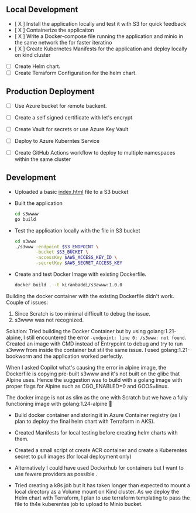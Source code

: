 ## Local Development

- [ X ] Install the application locally and test it with S3 for quick feedback
- [ X ] Containerize the applicaiton  
- [ X ] Write a Docker-compose file running the application and minio in the same network the for faster iteratino
- [ X ] Create Kubernetes Manifests for the application and deploy locally on kind cluster
- [ ] Create Helm chart.
- [ ] Create Terraform Configuration for the helm chart.

## Production Deployment 
- [ ] Use Azure bucket for remote backent. 
- [ ] Create a self signed certificate with let's encrypt
- [ ] Create Vault for secrets or use Azure Key Vault 
- [ ] Deploy to Azure Kuberntes Service
- [ ] Create GitHub Actions workflow to deploy to multiple namespaces within the same cluster



## Development

- Uploaded a basic [index.html](../Infrastructure/index.html) file to a S3 bucket
- Built the application

    ```bash
    cd s3wwww
    go build
    ```
- Test the application locally with the file in S3 bucket
    ```bash
    cd s3www
    ./s3www -endpoint $S3_ENDPOINT \
            -bucket $S3_BUCKET \
            -accessKey $AWS_ACCESS_KEY_ID \
            -secretKey $AWS_SECRET_ACCESS_KEY
    ```
- Create and test Docker Image with existing Dockerfile.
    
    ```bash
    docker build . -t kiranbaddi/s3awww:1.0.0
    ```
Building the docker container with the existing Dockerfile didn't work. 
Couple of issues:
1. Since Scratch is too minimal difficult to debug the issue. 
2. s3www was not recognized. 

Solution:
Tried building the Docker Container but by using golang:1.21-alpine, I still encountered the error 
`-endpoint: line 0: /s3www: not found`. Created an image with CMD instead of Entrypoint to debug and try to run s3www from inside the container but stil the same issue. I used golang:1.21-bookworm and the application worked perfectly. 

When I asked Copilot what's causing the error in alpine image, the Dockerfile is copying pre-built s3www and it's not built on the glibc that Alpine uses. Hence the suggestion was to build with a golang image with proper flags for Alpine such as CGO_ENABLED=0 and GOOS=linux. 

The docker image is not as slim as the one with Scratch but we have a fully functioning image with golang:1.24-alpine 💯


- Build docker container and storing it in Azure Container registry (as I plan to deploy the final helm chart with Terraform in AKS). 

- Created Manifests for local testing before creating helm charts with them. 

- Created a small script ot create ACR container and create a Kuberentes secret to pull images (for local deployment only)

- Alternatively I could have used Dockerhub for containers but I want to use fewere providers as possible .

- Tried creating a k8s job but it has taken longer than expected to mount a local directory as a Volume mount on Kind cluster. As we deploy the Helm chart with Terraform, I plan to use terraform templating to pass the file to th4e kuberentes job to upload to Minio bucket. 

